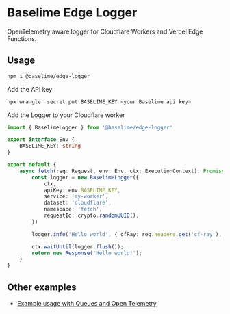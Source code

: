 # Baselime Edge Logger

OpenTelemetry aware logger for Cloudflare Workers and Vercel Edge Functions.

## Usage

```bash
npm i @baselime/edge-logger
```

Add the API key

```bash
npx wrangler secret put BASELIME_KEY <your Baselime api key>
```

Add the Logger to your Cloudflare worker

```typescript
import { BaselimeLogger } from '@baselime/edge-logger'

export interface Env {
	BASELIME_KEY: string
}

export default {
	async fetch(req: Request, env: Env, ctx: ExecutionContext): Promise<Response> {
		const logger = new BaselimeLogger({
			ctx,
			apiKey: env.BASELIME_KEY,
			service: 'my-worker',
			dataset: 'cloudflare',
			namespace: 'fetch',
			requestId: crypto.randomUUID(),
		})

		logger.info('Hello world', { cfRay: req.headers.get('cf-ray'), foo: 'bar' })

		ctx.waitUntil(logger.flush());
		return new Response('Hello world!');
	}
}
```

## Other examples

- [Example usage with Queues and Open Telemetry](./example/src/index.ts)

